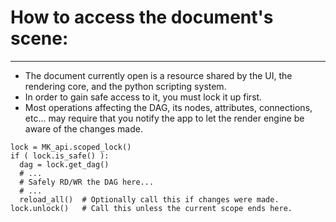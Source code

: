 # How to access the document's scene:
-----------------------------------

- The document currently open is a resource shared by the UI, the
  rendering core, and the python scripting system.
- In order to gain safe access to it, you must lock it up first.
- Most operations affecting the DAG, its nodes, attributes,
  connections, etc... may require that you notify the app to let
  the render engine be aware of the changes made.

```
lock = MK_api.scoped_lock()
if ( lock.is_safe() ):
  dag = lock.get_dag()
  # ...
  # Safely RD/WR the DAG here...
  # ...
  reload_all()  # Optionally call this if changes were made.
lock.unlock()   # Call this unless the current scope ends here.
```
